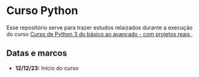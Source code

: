 # Curso Python

Esse repositório serve para trazer estudos relaizados durante a execução do curso [Curso de Python 3 do básico ao avançado - com projetos reais
](https://www.udemy.com/course/python-3-do-zero-ao-avancado/).

## Datas e marcos

* **12/12/23:** Início do curso
